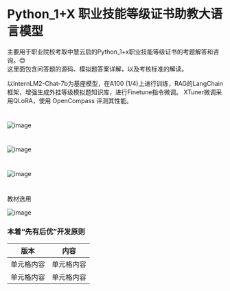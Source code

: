 # Python_1+X 职业技能等级证书助教大语言模型


主要用于职业院校考取中慧云启的Python_1+x职业技能等级证书的考题解答和咨询。😊  
这里面包含问答题的源码、模拟题答案详解，以及考核标准的解读。  
 
以InternLM2-Chat-7b为基座模型，在A100 (1/4)上进行训练，RAG的LangChain框架，增强生成外挂等级模拟题知识库，进行Finetune指令微调。
XTuner微调采用QLoRA，使用 OpenCompass 评测其性能。
#


![image](https://github.com/mmb135/python_tutor/assets/156198133/799122b6-cc55-437a-9637-ad99d13a531f)
#

![image](https://github.com/mmb135/python_tutor/assets/156198133/ab0f6b5f-9128-4b62-9b3a-820778102a2e)

#
![image](https://github.com/mmb135/python_tutor/assets/156198133/4b6bace5-8568-4793-87d1-6e8678163fe5)


#
教材选用

![image](https://github.com/mmb135/python_tutor/assets/156198133/8995537c-9ca1-4272-8371-88679396650b)

### 本着“先有后优”开发原则
版本 | 内容  | 
---- | ----- |   
单元格内容 | 单元格内容 |  
单元格内容 | 单元格内容 |  
